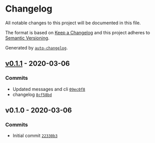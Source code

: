# Changelog

All notable changes to this project will be documented in this file.

The format is based on [Keep a Changelog](https://keepachangelog.com/en/1.0.0/)
and this project adheres to [Semantic Versioning](https://semver.org/spec/v2.0.0.html).

Generated by [`auto-changelog`](https://github.com/CookPete/auto-changelog).

## [v0.1.1](https://github.com/martinholden-skillsoft/merge-localization-labels/compare/v0.1.0...v0.1.1) - 2020-03-06

### Commits

- Updated messages and cli [`09ec0f8`](https://github.com/martinholden-skillsoft/merge-localization-labels/commit/09ec0f859c1da9d3bc9ba16ba601dc3e9b508b89)
- changelog [`8cf58bd`](https://github.com/martinholden-skillsoft/merge-localization-labels/commit/8cf58bdb19421eb166f8bde349fa9d2cf3c71ea3)

## v0.1.0 - 2020-03-06

### Commits

- Initial commit [`22330b3`](https://github.com/martinholden-skillsoft/merge-localization-labels/commit/22330b328218b5449ebe8074a9e6ef45db668106)
